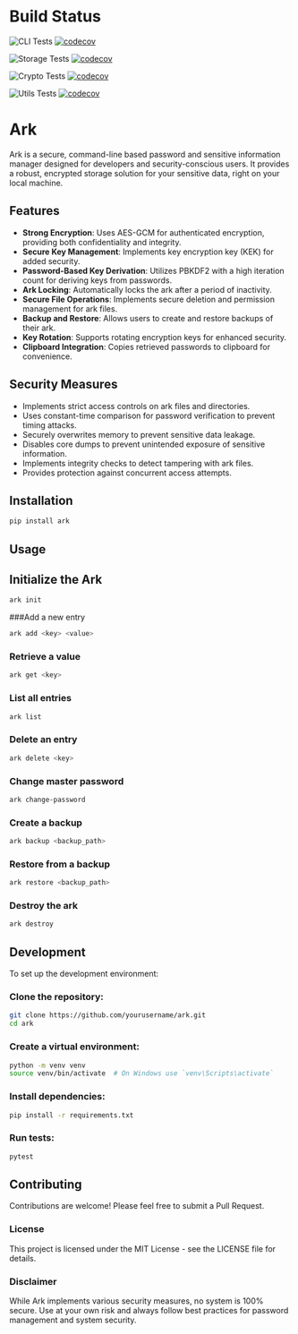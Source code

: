 # Build Status

![CLI Tests](https://github.com/dev-mohitbeniwal/ark/actions/workflows/cli-tests.yml/badge.svg) [![codecov](https://codecov.io/gh/dev-mohitbeniwal/ark/branch/main/graph/badge.svg?flag=cli)](https://codecov.io/gh/dev-mohitbeniwal/ark)

![Storage Tests](https://github.com/dev-mohitbeniwal/ark/actions/workflows/storage-tests.yml/badge.svg) [![codecov](https://codecov.io/gh/dev-mohitbeniwal/ark/branch/main/graph/badge.svg?flag=storage)](https://codecov.io/gh/dev-mohitbeniwal/ark)

![Crypto Tests](https://github.com/dev-mohitbeniwal/ark/actions/workflows/crypto-tests.yml/badge.svg) [![codecov](https://codecov.io/gh/dev-mohitbeniwal/ark/branch/main/graph/badge.svg?flag=crypto)](https://codecov.io/gh/dev-mohitbeniwal/ark)

![Utils Tests](https://github.com/dev-mohitbeniwal/ark/actions/workflows/utils-tests.yml/badge.svg) [![codecov](https://codecov.io/gh/dev-mohitbeniwal/ark/branch/main/graph/badge.svg?flag=utils)](https://codecov.io/gh/dev-mohitbeniwal/ark)

# Ark

Ark is a secure, command-line based password and sensitive information manager designed for developers and security-conscious users. It provides a robust, encrypted storage solution for your sensitive data, right on your local machine.

## Features

- **Strong Encryption**: Uses AES-GCM for authenticated encryption, providing both confidentiality and integrity.
- **Secure Key Management**: Implements key encryption key (KEK) for added security.
- **Password-Based Key Derivation**: Utilizes PBKDF2 with a high iteration count for deriving keys from passwords.
- **Ark Locking**: Automatically locks the ark after a period of inactivity.
- **Secure File Operations**: Implements secure deletion and permission management for ark files.
- **Backup and Restore**: Allows users to create and restore backups of their ark.
- **Key Rotation**: Supports rotating encryption keys for enhanced security.
- **Clipboard Integration**: Copies retrieved passwords to clipboard for convenience.

## Security Measures

- Implements strict access controls on ark files and directories.
- Uses constant-time comparison for password verification to prevent timing attacks.
- Securely overwrites memory to prevent sensitive data leakage.
- Disables core dumps to prevent unintended exposure of sensitive information.
- Implements integrity checks to detect tampering with ark files.
- Provides protection against concurrent access attempts.

## Installation

```bash
pip install ark
```

## Usage

## Initialize the Ark

```bash
ark init
```

###Add a new entry

```bash
ark add <key> <value>
```

### Retrieve a value

```bash
ark get <key>
```

### List all entries

```bash
ark list
```

### Delete an entry

```bash
ark delete <key>
```

### Change master password

```bash
ark change-password
```

### Create a backup

```bash
ark backup <backup_path>
```

### Restore from a backup

```bash
ark restore <backup_path>
```

### Destroy the ark

```bash
ark destroy
```

## Development

To set up the development environment:

### Clone the repository:

```bash
git clone https://github.com/yourusername/ark.git
cd ark
```

### Create a virtual environment:

```bash
python -m venv venv
source venv/bin/activate  # On Windows use `venv\Scripts\activate`
```

### Install dependencies:

```bash
pip install -r requirements.txt
```

### Run tests:

```bash
pytest
```

## Contributing

Contributions are welcome! Please feel free to submit a Pull Request.

### License

This project is licensed under the MIT License - see the LICENSE file for details.

### Disclaimer

While Ark implements various security measures, no system is 100% secure. Use at your own risk and always follow best practices for password management and system security.
